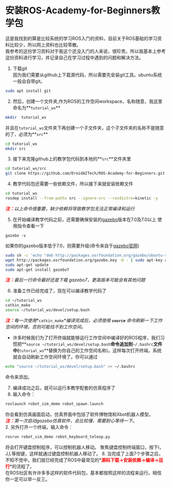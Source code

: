 #  安装ROS-Academy-for-Beginners教学包
这是我找到的算是比较系统的学习ROS入门的资料，目前关于ROS基础的学习资料比较少，所以网上资料也比较零散。  
我参考的这份学习资料对于我这个还没入门的人来说，很珍贵。所以我基本上参考这份资料进行学习，并记录自己在学习过程中遇到的问题和解决方法。  
1. 下载git  
因为我们需要从github上下载源代码，所以需要先安装git工具。ubuntu系统一般会自带git。
```bash
sudo apt install git
```
2. 然后，创建一个文件夹,作为ROS的工作空间workspace，名称随意，我这里命名为**`tutorial_ws`**  
 ```bash
 mkdir  tutorial_ws
 ```
并且在`tutorial_ws`文件夹下再创建一个子文件夹，这个子文件夹的名称不是随意的了，必须为**`src`**
 ```bash
 cd tutorial_ws
 mkdir src
 ```
3. 接下来克隆github上的教学包代码到本地的**`src`**文件夹里
```bash
cd tutorial_ws/src
git clone https://github.com/DroidAITech/ROS-Academy-for-Beginners.git
```

4. 教学代码包还需要一些依赖文件，所以接下来就安装依赖文件
```bash
cd tutorial_ws
rosdep install --from-paths src --ignore-src --rosdistro=kinetic -y
```
*<font color="red">**注：**</font>以上命令很重要，缺少依赖将导致教学包无法正常编译和运行*

5. 在开始编译教学代码之前，还需要确保安装的[gazebo](http://gazebosim.org/tutorials?tut=install_ubuntu&cat=install)版本在7.0及7.0以上
使用指令查看一下
```
gazebo -v
```
如果你的gazebo版本低于7.0，则需要升级(命令来自于[gazebo官网](http://gazebosim.org/tutorials?tut=install_ubuntu&cat=install))
```bash
sudo sh -c 'echo "deb http://packages.osrfoundation.org/gazebo/ubuntu-stable `lsb_release -cs` main" > /etc/apt/sources.list.d/gazebo-stable.list'
wget http://packages.osrfoundation.org/gazebo.key -O - | sudo apt-key add -
sudo apt-get update
sudo apt-get install gazebo7
```
*<font color="red">**注：**</font>最后一行命令最好还是下载 gazebo7，更高版本可能会有其他问题*

6. 准备工作已经完成了，现在可以编译教学代码了
```bash
cd ~/tutorial_ws
catkin_make
source ~/tutorial_ws/devel/setup.bash
```
*<font color="red">**注：**</font>每一次使用**`catkin_make`**编译完成后，必须使用 **`source`** 命令刷新一下工作空间的环境，否则可能找不到工作空间。*
 * 许多时候我们为了打开终端就能够运行工作空间中编译好的ROS程序，我们习惯把**`source ~/tutorial_ws/devel/setup.bash`**命令追加到**`~/.bashrc`**文件中(**`tutorial_ws`**替换为你自己的工作空间名称)。这样每次打开终端，系统就会自动刷新工作空间环境了。你可以通过
 ```bash
 echo "source ~/tutorial_ws/devel/setup.bash" >> ~/.bashrc
 ```
 命令来添加。

7. 编译成功之后，就可以运行本教学配套的仿真程序了
  1. 输入命令：
  ```bash
  roslaunch robot_sim_demo robot_spawn.launch
  ```
  你会看到仿真画面启动，仿真界面中包括了软件博物馆和Xbot机器人模型。  
  *<font color="red">**注：**</font>第一次启动gazebo仿真软件，会比较慢，需要耐心等待一下。*  
  2. 另外打开一个终端，输入命令：
  ```bash
  rosrun robot_sim_demo robot_keyboard_teleop.py
  ```
  将会打开键盘控制程序，可以控制机器人移动。
  聚焦键盘控制终端窗口，按下I，J,L等按键，这样就通过键盘控制机器人移动了。
8. 当完成了上面7个步骤之后，不知不觉中，我们就已经完成了ROS中最常见的*<font color="red">**源码下载->安装依赖->编译->运行**</font>*的流程了。  
在ROS社区有许许多多这样的软件代码包，基本都按照这样的流程来运行。相信你一定可以举一反三。

